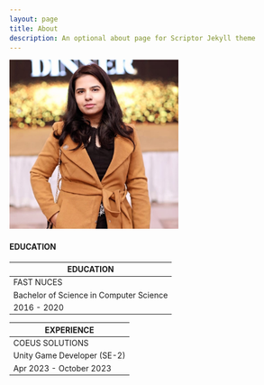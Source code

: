 ```yaml
---
layout: page
title: About 
description: An optional about page for Scriptor Jekyll theme
---
```


<img src="images/about.jpg"  style="width: 300px; height: 300px;  object-fit: cover;">


#### EDUCATION

|EDUCATION| 
| ------| 
| FAST NUCES |
| Bachelor of Science in Computer Science | 
| 2016 - 2020  | 

|EXPERIENCE| 
| ------| 
| COEUS SOLUTIONS |
| Unity Game Developer (SE-2) | 
| Apr 2023 - October 2023 | 

